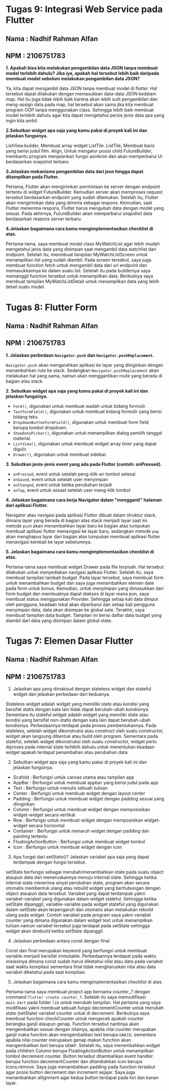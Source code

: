 # Tugas 9: Integrasi Web Service pada Flutter

## Nama         : Nadhif Rahman Alfan

## NPM          : 2106751783

**1. Apakah bisa kita melakukan pengambilan data JSON tanpa membuat model terlebih dahulu? Jika iya, apakah hal tersebut lebih baik daripada membuat model sebelum melakukan pengambilan data JSON?**

Ya, kita dapat mengambil data JSON tanpa membuat model di flutter. Hal tersebut dapat dilakukan dengan memasukkan data-data JSON kedalam map. Hal itu juga tidak lebih baik karena akan lebih sulit pengambilan dan meng-assign data pada map, hal tersebut akan sama jika kita membuat program OOP tanpa menggunakan class. Sehingga lebih baik membuat model terlebih dahulu agar kita dapat mengetahui persis jenis data apa yang ingin kita ambil.

**2.Sebutkan widget apa saja yang kamu pakai di proyek kali ini dan jelaskan fungsinya.**

ListView.builder, Membuat array widget ListTile.
ListTile, Membuat baris yang berisi judul film.
Align, Untuk mengatur posisi child
FutureBuilder, membantu program menjalankan fungsi asinkron dan akan memperbarui UI berdasarkan snapshot terbaru

**3.Jelaskan mekanisme pengambilan data dari json hingga dapat ditampilkan pada Flutter.**

Pertama, Flutter akan mengirimkan permintaan ke server dengan endpoint tertentu di widget FutureBuilder. Kemudian server akan memproses request tersebut berdasarkan endpoint yang sudah ditemukan. Setelah itu, Flutter akan mengirimkan data yang diminta sebagai respons. Kemudian, saat Flutter menerima respons, Flutter harus mengubah data dengan model yang sesuai. Pada akhirnya, FutureBuilder akan memperbarui snapshot data berdasarkan respons server terbaru.

**4.Jelaskan bagaimana cara kamu mengimplementasikan checklist di atas.**

Pertama-tama, saya membuat model class MyWatchList agar lebih mudah mengetahui jenis data yang disimpan saat mengambil data watchlist dari endpoint. Setelah itu, menmbuat tampilan MyWatchListScreen untuk menampilkan list yang sudah diambil. Pada screen tersebut, saya juga membuat function fetch untuk mengambil data dari url endpoint dan memasukkannya ke dalam suatu list. Setelah itu pada buildernya saya memanggil function tersebut untuk menampilkan data. Berikutnya saya membuat tampilan MyWatchListDetail untuk menampilkan data yang lebih detail suatu model.

# Tugas 8: Flutter Form

## Nama         : Nadhif Rahman Alfan

## NPM          : 2106751783

**1. Jelaskan perbedaan `Navigator.push` dan `Navigator.pushReplacement`.**

`Navigator.push` akan mengarahkan aplikasi ke layar yang diinginkan dengan menambahkan rute ke stack. Sedangkan `Navigator.pushReplacement` akan melakukan hal yang sama, namun akan menggantikan route yang berada di bagian atas stack.

**2. Sebutkan widget apa saja yang kamu pakai di proyek kali ini dan jelaskan fungsinya.**

- `Form()`, digunakan untuk membuat wadah untuk bidang formulir.
- `TextFormField()`, digunakan untuk membuat bidang formulir yang berisi bidang teks.
- `DropdownButtonFormField()`, digunakan untuk membuat form field berupa tombol dropdown.
- `ShowDatePicker()`, digunakan untuk menampilkan dialog pemilih tanggal material.
- `ListView()`, digunakan untuk membuat widget array linier yang dapat digulir.
- `Drawer()`, digunakan untuk membuat sidebar.

**3. Sebutkan jenis-jenis event yang ada pada Flutter (contoh: onPressed).**

- `onPressed`, event untuk setelah peng-klik-an tombol selesai
- `onSaved`, event untuk setelah user menyimpan
- `onChanged`, event untuk ketika perubahan terjadi
- `onTap`, event untuk sesaat setelah user meng-klik tombol

**4. Jelaskan bagaimana cara kerja Navigator dalam "mengganti" halaman dari aplikasi Flutter.**

Navigator atau navigasi pada aplikasi Flutter dibuat dalam struktur stack, dimana layar yang berada di bagian atas stack menjadi layar saat ini. metode `push` akan menambahkan layar baru ke bagian atas tumpukan membuat aplikasi flutter menavigasi ke layar baru, sedangkan metode `pop` akan menghapus layar dari bagian atas tumpukan membuat aplikasi flutter menavigasi kembali ke layar sebelumnya.

**5. Jelaskan bagaimana cara kamu mengimplementasikan checklist di atas.**

Pertama-tama saya membuat widget Drawer pada file terpisah. Hal tersebut dilakukan untuk menyediakan navigasi aplikasi Flutter. Setelah itu, saya membuat tampilan tambah budget. Pada layar tersebut, saya membuat form untuk menambahkan budget dan saya juga menambahkan elemen date pada form untuk bonus. Kemudian, untuk menyimpan yang dimasukkan dari form budget dan membuatnya dapat diakses di layar mana pun, saya membuat status menggunakan Provider. Sehingga setiap kali data diinput oleh pengguna, keadaan lokal akan diperbarui dan setiap kali pengguna menyimpan data, data akan disimpan ke global sate. Terakhir, saya membuat tampilan data budget. Tampilan ini berisi daftar data budget yang diambil dari data yang disimpan dalam global state.

# Tugas 7: Elemen Dasar Flutter

## Nama         : Nadhif Rahman Alfan

## NPM          : 2106751783

1. Jelaskan apa yang dimaksud dengan stateless widget dan stateful widget dan jelaskan perbedaan dari keduanya.

Stateless widget adalah widget yang memiliki state atau kondisi yang bersifat statis dengan kata lain tidak dapat berubah-ubah kondisinya. Sementara itu stateful widget adalah widget yang memiliki state atau kondisi yang bersifat non-statis dengan kata lain dapat berubah-ubah kondisinya. Perbedaannya terdapat pada proses pembentukannya. Pada stateless, setelah widget dikonstruksi atau construct oleh suatu constructor, widget akan langsung dibentuk atau build oleh program. Sementara pada stateful, setelah widget dikonstruksi oleh suatu constructor, widget perlu diproses pada internal state terlebih dahulu untuk menentukan keadaan widget apakah terdapat penambahan atau perubahan data.

2. Sebutkan widget apa saja yang kamu pakai di proyek kali ini dan jelaskan fungsinya.
  - Scafold : Berfungsi untuk canvas utama atau tampilan app
  - AppBar : Berfungsi untuk membuat appbar yang berisi judul pada app
  - Text : Berfungsi untuk menulis sebuah tulisan
  - Center : Berfungsi untuk membuat widget dengan layout center
  - Padding : Berfungsi untuk membuat widget dengan padding sesuai yang diinginkan
  - Column : Berfungsi untuk membuat widget dengan memposisikan widget-widget secara vertikal
  - Row : Berfungsi untuk membuat widget dengan memposisikan widget-widget secara horizontal
  - Container : Berfungsi untuk menaruh widget dengan padding dan painting tertentu
  - FloatingActionButton : Berfungsi untuk membuat widget tombol
  - Icon : Berfungsi untuk membuat widget dengan icon

3. Apa fungsi dari setState()? Jelaskan variabel apa saja yang dapat terdampak dengan fungsi tersebut.

setState berfungsi sebagai merubah/menambahkan state pada suatu object ataupun data dan meneruskannya menuju internal state. Sehingga ketika internal state menerima sinyal perubahan state, program akan secara otomatis membentuk ulang atau rebuild widget yang berhubungan dengan object ataupun data tersebut. Variabel yang dapat terdampak yakni variabel-variabel yang digunakan dalam widget stateful. Sehingga ketika setState dipanggil, variable-variable pada widget stateful yang digunakan dalam setState akan terpengaruh dan otomatis akan melakukan rebuild ulang pada widget. Contoh variabel pada program saya yakni variabel counter yang dimana digunakan dalam widget text untuk menampilkan tulisan namun variabel tersebut juga terdapat pada setState sehingga widget akan direbuild ketika setState dipanggil.

4. Jelaskan perbedaan antara const dengan final

Const dan final merupakan keyword yang berfungsi untuk membuat variable menjadi bersifat immutable. Perbedaannya terdapat pada waktu inisiasinya dimana const sudah harus diketahui nilai atau data pada variabel saat waktu kompilasi sementara final tidak mengharuskan nilai atau data variabel diketahui pada saat kompilasi.

5. Jelaskan bagaimana cara kamu mengimplementasikan checklist di atas.

Pertama-tama saya membuat project app bernama counter_7 dengan command `flutter create counter_7`. Setelah itu saya memodifikasi `main.dart` pada folder `lib` untuk merubah tampilan. Hal pertama yang saya modifikasi yakni membuat sebuah fungsi decrementCounter untuk merubah state (setState) variabel counter untuk di decrement. Berikutnya saya membuat function checkCounter untuk mengecek apakah counter berangka ganjil ataupun genap. Function tersebut nantinya akan mengembalikan sesuai dengan nilainya, apabila nilai counter merupakan ganjil maka function akan mengembalikan text berupa `GANJIL` sementara apabila nilai counter merupakan genap makan function akan mengembalikan text berupa `GENAP`. Setelah itu, saya menembahkan widget pada children Column berupa FloatingActionButton untuk menampilkan tombol decrement counter. Button tersebut ditambahkan event handler berupa function decrementCounter dan ditambahkan icon berupa Icons.remove. Saya juga menambahkan padding pada function tersebut agar posisi button decrement dan increment sejajar. Saya juga menambahkan allignment agar kedua button terdapat pada kiri dan kanan layar.
